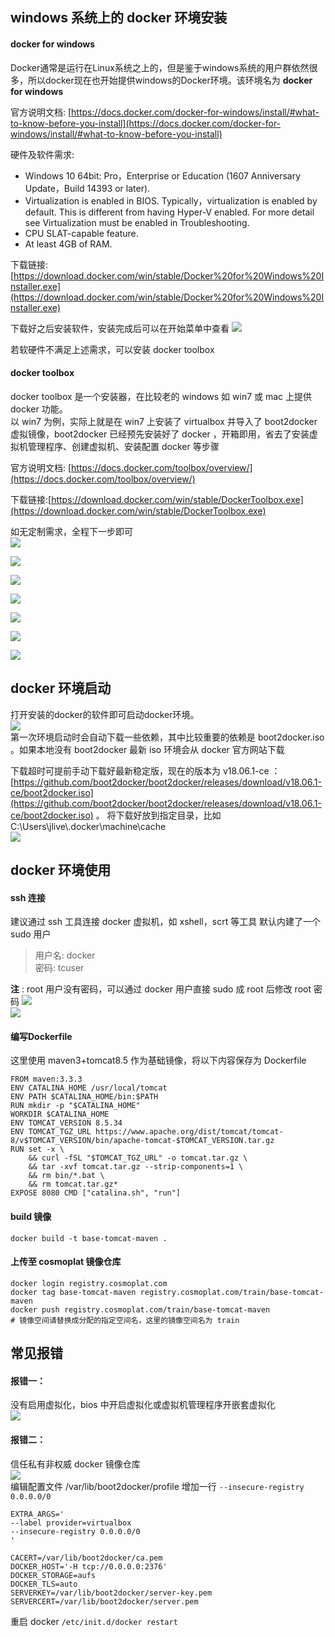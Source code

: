 ## windows 系统上的 docker 环境安装  
#### docker for windows
Docker通常是运行在Linux系统之上的，但是鉴于windows系统的用户群依然很多，所以docker现在也开始提供windows的Docker环境。该环境名为 **docker for windows**  

官方说明文档: [https://docs.docker.com/docker-for-windows/install/#what-to-know-before-you-install](https://docs.docker.com/docker-for-windows/install/#what-to-know-before-you-install)     

硬件及软件需求:       
+ Windows 10 64bit: Pro，Enterprise or Education (1607 Anniversary Update，Build 14393 or later).      
+ Virtualization is enabled in BIOS. Typically，virtualization is enabled by default. This is different from having Hyper-V enabled. For more detail see Virtualization must be enabled in Troubleshooting.  
+ CPU SLAT-capable feature.  
+ At least 4GB of RAM.  

下载链接: [https://download.docker.com/win/stable/Docker%20for%20Windows%20Installer.exe](https://download.docker.com/win/stable/Docker%20for%20Windows%20Installer.exe)    

下载好之后安装软件，安装完成后可以在开始菜单中查看
![](../../images/docker_for_windows.jpg)

若软硬件不满足上述需求，可以安装 docker toolbox 

#### docker toolbox  
 docker toolbox 是一个安装器，在比较老的 windows 如 win7 或 mac 上提供 docker 功能。  
以 win7 为例，实际上就是在 win7 上安装了 virtualbox 并导入了 boot2docker 虚拟镜像，boot2docker 已经预先安装好了 docker ，开箱即用，省去了安装虚拟机管理程序、创建虚拟机、安装配置 docker 等步骤  

官方说明文档: [https://docs.docker.com/toolbox/overview/](https://docs.docker.com/toolbox/overview/)     

下载链接:[https://download.docker.com/win/stable/DockerToolbox.exe](https://download.docker.com/win/stable/DockerToolbox.exe)   

如无定制需求，全程下一步即可   
![](../../images/docker_toolbox_install.jpg)   

![](../../images/docker_toolbox_install2.jpg)    

![](../../images/docker_toolbox_install3.jpg)   

![](../../images/docker_toolbox_install4.jpg)   

![](../../images/docker_toolbox_install5.jpg)     

![](../../images/docker_toolbox_install6.jpg)    

![](../../images/docker_toolbox_install7.jpg)    

## docker 环境启动
打开安装的docker的软件即可启动docker环境。      
![](../../images/docker_env_start.jpg)    
第一次环境启动时会自动下载一些依赖，其中比较重要的依赖是 boot2docker.iso 。如果本地没有 boot2docker 最新 iso 环境会从 docker 官方网站下载    

下载超时可提前手动下载好最新稳定版，现在的版本为 v18.06.1-ce ： [https://github.com/boot2docker/boot2docker/releases/download/v18.06.1-ce/boot2docker.iso](https://github.com/boot2docker/boot2docker/releases/download/v18.06.1-ce/boot2docker.iso) 。 将下载好放到指定目录，比如 C:\Users\jlive\\\.docker\machine\cache       
![](../../images/docker_env_start2.jpg)

## docker 环境使用  
#### ssh 连接
建议通过 ssh 工具连接 docker 虚拟机，如 xshell，scrt 等工具
默认内建了一个 sudo 用户 
> 用户名: docker  
> 密码: tcuser
  
**注** : root 用户没有密码，可以通过 docker 用户直接 sudo 成 root 后修改 root 密码
![](../../images/docker_env_use.jpg)  
![](../../images/docker_env_use2.jpg)  

#### 编写Dockerfile  
这里使用 maven3+tomcat8.5 作为基础镜像，将以下内容保存为 Dockerfile  

```
FROM maven:3.3.3 
ENV CATALINA_HOME /usr/local/tomcat 
ENV PATH $CATALINA_HOME/bin:$PATH 
RUN mkdir -p "$CATALINA_HOME" 
WORKDIR $CATALINA_HOME 
ENV TOMCAT_VERSION 8.5.34
ENV TOMCAT_TGZ_URL https://www.apache.org/dist/tomcat/tomcat-8/v$TOMCAT_VERSION/bin/apache-tomcat-$TOMCAT_VERSION.tar.gz 
RUN set -x \ 
	&& curl -fSL "$TOMCAT_TGZ_URL" -o tomcat.tar.gz \ 
	&& tar -xvf tomcat.tar.gz --strip-components=1 \ 
	&& rm bin/*.bat \ 
	&& rm tomcat.tar.gz* 
EXPOSE 8080 CMD ["catalina.sh", "run"] 
```

#### build 镜像
```
docker build -t base-tomcat-maven .
```

#### 上传至 cosmoplat 镜像仓库
```	
docker login registry.cosmoplat.com
docker tag base-tomcat-maven registry.cosmoplat.com/train/base-tomcat-maven
docker push registry.cosmoplat.com/train/base-tomcat-maven
# 镜像空间请替换成分配的指定空间名，这里的镜像空间名为 train 
```
	
## 常见报错  
#### 报错一：  
没有启用虚拟化，bios 中开启虚拟化或虚拟机管理程序开嵌套虚拟化  
![](../../images/docker_toolbox_error.jpg) 

#### 报错二：  
信任私有非权威 docker 镜像仓库  
![](../../images/docker_toolbox_error2.jpg)  
编辑配置文件 /var/lib/boot2docker/profile 增加一行 `--insecure-registry 0.0.0.0/0`  
```
EXTRA_ARGS='
--label provider=virtualbox
--insecure-registry 0.0.0.0/0
'

CACERT=/var/lib/boot2docker/ca.pem
DOCKER_HOST='-H tcp://0.0.0.0:2376'
DOCKER_STORAGE=aufs
DOCKER_TLS=auto
SERVERKEY=/var/lib/boot2docker/server-key.pem
SERVERCERT=/var/lib/boot2docker/server.pem
```  

重启 docker  `/etc/init.d/docker restart`

